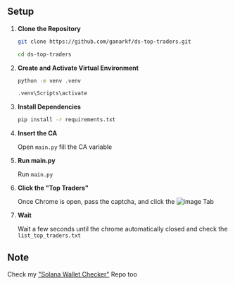 ## Setup

1. **Clone the Repository**

   ```bash
   git clone https://github.com/ganarkf/ds-top-traders.git
   ```
   ```bash
   cd ds-top-traders
   ```

2. **Create and Activate Virtual Environment**

   ```bash
   python -m venv .venv
   ```
   ```bash
   .venv\Scripts\activate
   ```

3. **Install Dependencies**

   ```bash
   pip install -r requirements.txt
   ```

3. **Insert the CA**

   Open `main.py` fill the CA variable

4. **Run main.py**

   Run `main.py`

5. **Click the "Top Traders"**

   Once Chrome is open, pass the captcha, and click the ![image](https://github.com/user-attachments/assets/3ff03991-ba61-469b-96f2-4e15f8d5edf0) Tab

6. **Wait**

   Wait a few seconds until the chrome automatically closed and check the `list_top_traders.txt`

## Note

Check my ["Solana Wallet Checker"](https://github.com/ganarkf/solana-wallet-checker) Repo too
